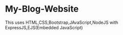 # My-Blog-Website
This uses HTML,CSS,Bootstrap,JAvaScript,NodeJS with ExpressJS,EJS(Embedded JavaScript)

